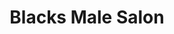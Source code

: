 ---
title: "Blacks Male Salon"
url: /edinburgh/blacks-male-salon-polwarth-crescent/
shop: hairdresser
---